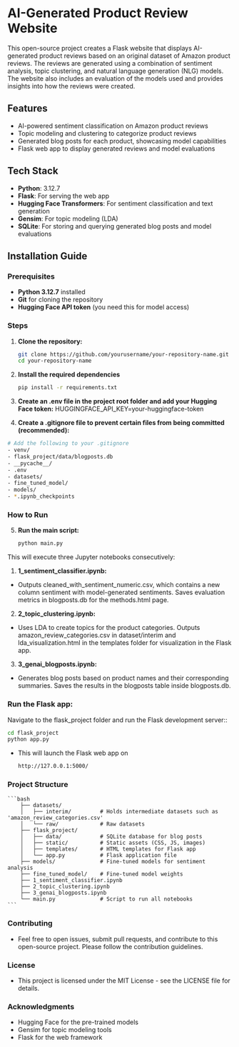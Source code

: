 # AI-Generated Product Review Website

This open-source project creates a Flask website that displays AI-generated product reviews based on an original dataset of Amazon product reviews. The reviews are generated using a combination of sentiment analysis, topic clustering, and natural language generation (NLG) models. The website also includes an evaluation of the models used and provides insights into how the reviews were created.

## Features

- AI-powered sentiment classification on Amazon product reviews
- Topic modeling and clustering to categorize product reviews
- Generated blog posts for each product, showcasing model capabilities
- Flask web app to display generated reviews and model evaluations

## Tech Stack

- **Python**: 3.12.7
- **Flask**: For serving the web app
- **Hugging Face Transformers**: For sentiment classification and text generation
- **Gensim**: For topic modeling (LDA)
- **SQLite**: For storing and querying generated blog posts and model evaluations

## Installation Guide

### Prerequisites
- **Python 3.12.7** installed
- **Git** for cloning the repository
- **Hugging Face API token** (you need this for model access)

### Steps

1. **Clone the repository:**

   ```bash
   git clone https://github.com/yourusername/your-repository-name.git
   cd your-repository-name

2. **Install the required dependencies**

    ```bash
    pip install -r requirements.txt
    ```
3. **Create an .env file in the project root folder and add your Hugging Face token:**
    HUGGINGFACE_API_KEY=your-huggingface-token

4. **Create a .gitignore file to prevent certain files from being committed (recommended):**

```bash
# Add the following to your .gitignore
- venv/
- flask_project/data/blogposts.db
- __pycache__/
- .env
- datasets/
- fine_tuned_model/
- models/
- *.ipynb_checkpoints
```

### How to Run

5. **Run the main script:**
    ```bash
    python main.py
    ```
This will execute three Jupyter notebooks consecutively:

1. **1_sentiment_classifier.ipynb:**
- Outputs cleaned_with_sentiment_numeric.csv, which contains a new column sentiment with model-generated sentiments. Saves evaluation metrics in blogposts.db for the methods.html page.
2. **2_topic_clustering.ipynb:**
- Uses LDA to create topics for the product categories. Outputs amazon_review_categories.csv in dataset/interim and lda_visualization.html in the templates folder for visualization in the Flask app.
3. **3_genai_blogposts.ipynb:**
- Generates blog posts based on product names and their corresponding summaries. Saves the results in the blogposts table inside blogposts.db.

### Run the Flask app:
Navigate to the flask_project folder and run the Flask development server::

```bash
cd flask_project
python app.py
```
- This will launch the Flask web app on 
    ```bash
    http://127.0.0.1:5000/
    ```

### Project Structure
    ```bash
        ├── datasets/
        │   ├── interim/         # Holds intermediate datasets such as 'amazon_review_categories.csv'
        │   └── raw/             # Raw datasets
        ├── flask_project/
        │   ├── data/            # SQLite database for blog posts
        │   ├── static/          # Static assets (CSS, JS, images)
        │   ├── templates/       # HTML templates for Flask app
        │   └── app.py           # Flask application file
        ├── models/              # Fine-tuned models for sentiment analysis
        ├── fine_tuned_model/    # Fine-tuned model weights
        ├── 1_sentiment_classifier.ipynb
        ├── 2_topic_clustering.ipynb
        ├── 3_genai_blogposts.ipynb
        └── main.py              # Script to run all notebooks
    ```
### Contributing
- Feel free to open issues, submit pull requests, and contribute to this open-source project. Please follow the contribution guidelines.

### License
- This project is licensed under the MIT License - see the LICENSE file for details.

### Acknowledgments
- Hugging Face for the pre-trained models
- Gensim for topic modeling tools
- Flask for the web framework